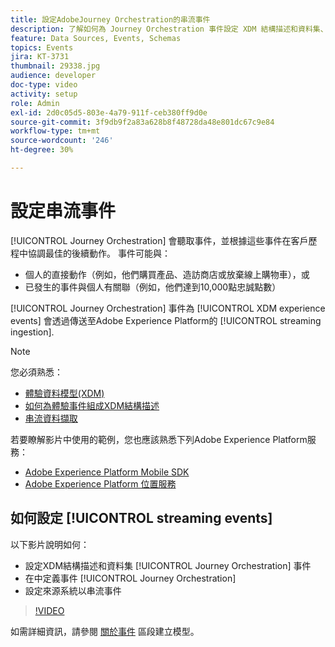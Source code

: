 ```yaml
---
title: 設定AdobeJourney Orchestration的串流事件
description: 了解如何為 Journey Orchestration 事件設定 XDM 結構描述和資料集、在 Journey Orchestration 中定義事件，以及設定來源系統以串流事件。
feature: Data Sources, Events, Schemas
topics: Events
jira: KT-3731
thumbnail: 29338.jpg
audience: developer
doc-type: video
activity: setup
role: Admin
exl-id: 2d0c05d5-803e-4a79-911f-ceb380ff9d0e
source-git-commit: 3f9db9f2a83a628b8f48728da48e801dc67c9e84
workflow-type: tm+mt
source-wordcount: '246'
ht-degree: 30%

---
```


# 設定串流事件

[!UICONTROL Journey Orchestration] 會聽取事件，並根據這些事件在客戶歷程中協調最佳的後續動作。 事件可能與：

* 個人的直接動作（例如，他們購買產品、造訪商店或放棄線上購物車），或
* 已發生的事件與個人有關聯（例如，他們達到10,000點忠誠點數）

[!UICONTROL Journey Orchestration] 事件為 [!UICONTROL XDM experience events] 會透過傳送至Adobe Experience Platform的 [!UICONTROL streaming ingestion].

>[!NOTE]
>
>您必須熟悉：
>
>* [體驗資料模型(XDM)](https://experienceleague.adobe.com/docs/platform-learn/tutorials/schemas/schemas-and-experience-data-model.html?lang=zh-Hant)
>* [如何為體驗事件組成XDM結構描述](https://experienceleague.adobe.com/docs/platform-learn/tutorials/schemas/create-schemas.html?lang=zh-Hant)
>* [串流資料擷取](https://experienceleague.adobe.com/docs/platform-learn/tutorials/data-ingestion/understanding-streaming-ingestion.html?lang=en)
>
>若要瞭解影片中使用的範例，您也應該熟悉下列Adobe Experience Platform服務：
>
>* [Adobe Experience Platform Mobile SDK](https://experienceleague.adobe.com/docs/platform-learn/data-collection/mobile-sdk/overview.html?lang=zh-Hant)
>* [Adobe Experience Platform 位置服務](https://experienceleague.adobe.com/docs/places/using/home.html?lang=zh-Hant)

## 如何設定 [!UICONTROL streaming events]

以下影片說明如何：

* 設定XDM結構描述和資料集 [!UICONTROL Journey Orchestration] 事件
* 在中定義事件 [!UICONTROL Journey Orchestration]
* 設定來源系統以串流事件

>[!VIDEO](https://video.tv.adobe.com/v/29338?quality=12&learn=on)

如需詳細資訊，請參閱 [關於事件](https://experienceleague.adobe.com/docs/journeys/using/events-journeys/about-events/about-events.html?lang=en) 區段建立模型。
